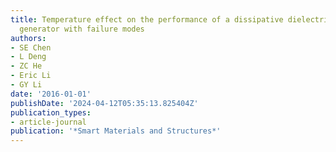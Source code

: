 ```yaml
---
title: Temperature effect on the performance of a dissipative dielectric elastomer
  generator with failure modes
authors:
- SE Chen
- L Deng
- ZC He
- Eric Li
- GY Li
date: '2016-01-01'
publishDate: '2024-04-12T05:35:13.825404Z'
publication_types:
- article-journal
publication: '*Smart Materials and Structures*'
---
```

